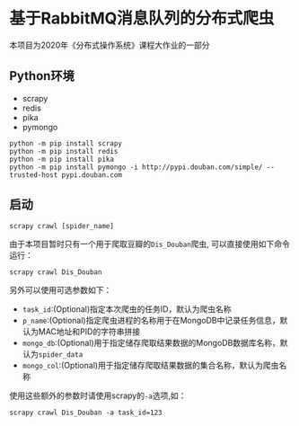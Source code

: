# 基于RabbitMQ消息队列的分布式爬虫

本项目为2020年《分布式操作系统》课程大作业的一部分

## Python环境
* scrapy
* redis
* pika
* pymongo

```
python -m pip install scrapy
python -m pip install redis
python -m pip install pika
python -m pip install pymongo -i http://pypi.douban.com/simple/ --trusted-host pypi.douban.com
```

## 启动
```
scrapy crawl [spider_name]
```

由于本项目暂时只有一个用于爬取豆瓣的`Dis_Douban`爬虫,
可以直接使用如下命令运行：
```
scrapy crawl Dis_Douban
```

另外可以使用可选参数如下：

* `task_id`:(Optional)指定本次爬虫的任务ID，默认为爬虫名称
* `p_name`:(Optional)指定爬虫进程的名称用于在MongoDB中记录任务信息，默认为MAC地址和PID的字符串拼接
* `mongo_db`:(Optional)用于指定储存爬取结果数据的MongoDB数据库名称，默认为`spider_data`
* `mongo_col`:(Optional)用于指定储存爬取结果数据的集合名称，默认为爬虫名称

使用这些额外的参数时请使用scrapy的`-a`选项,如：
```
scrapy crawl Dis_Douban -a task_id=123
```


